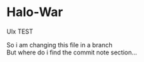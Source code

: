 # Halo-War
Ulx TEST

So i am changing this file in a branch   
But where do i find the commit note section...
